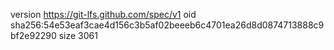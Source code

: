version https://git-lfs.github.com/spec/v1
oid sha256:54e53eaf3cae4d156c3b5af02beeeb6c4701ea26d8d0874713888c9bf2e92290
size 3061
